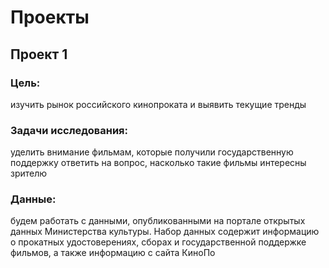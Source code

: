 
# Проекты
## Проект 1 
### Цель:
изучить рынок российского кинопроката и выявить текущие тренды

### Задачи исследования:
уделить внимание фильмам, которые получили государственную поддержку
ответить на вопрос, насколько такие фильмы интересны зрителю

### Данные:
будем работать с данными, опубликованными на портале открытых данных Министерства культуры. Набор данных содержит информацию о прокатных удостоверениях, сборах и государственной поддержке фильмов, а также информацию с сайта КиноПо
